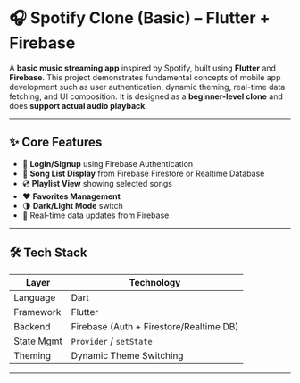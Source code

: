 # 🎧 Spotify Clone (Basic) – Flutter + Firebase

A **basic music streaming app** inspired by Spotify, built using **Flutter** and **Firebase**. This project demonstrates fundamental concepts of mobile app development such as user authentication, dynamic theming, real-time data fetching, and UI composition. It is designed as a **beginner-level clone** and does **support actual audio playback**.

---

## ✨ Core Features

- 🔐 **Login/Signup** using Firebase Authentication
- 🎵 **Song List Display** from Firebase Firestore or Realtime Database
- 💿 **Playlist View** showing selected songs
- ❤️ **Favorites Management** 
- 🌗 **Dark/Light Mode** switch
- 🔄 Real-time data updates from Firebase

---

## 🛠 Tech Stack

| Layer       | Technology         |
|-------------|--------------------|
| Language    | Dart               |
| Framework   | Flutter            |
| Backend     | Firebase (Auth + Firestore/Realtime DB) |
| State Mgmt  | `Provider` / `setState` |
| Theming     | Dynamic Theme Switching |

---
